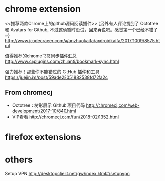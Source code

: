 
# chrome extension

<<推荐两款Chrome上的github源码阅读插件>> {另外有人评论提到了 Octotree 和 Avatars for Github, 不过这俩暂时没试，回来再说吧。感觉第一个已经不错了~}
http://www.jcodecraeer.com/a/anzhuokaifa/androidkaifa/2017/1009/8575.html

值得推荐的chrome书签同步插件汇总
http://www.cnplugins.com/zhuanti/bookmark-sync.html

强力推荐！那些你不能错过的 GitHub 插件和工具 https://juejin.im/post/59ade28051882538fd72fa2c

## From chromecj

- Octotree：树形展示 Github 项目代码 http://chromecj.com/web-development/2017-10/840.html
- VIP看看 http://chromecj.com/fun/2018-02/1352.html




# firefox extensions

# others

Setup VPN
http://desktopclient.net/gw/index.html#/setupvpn
